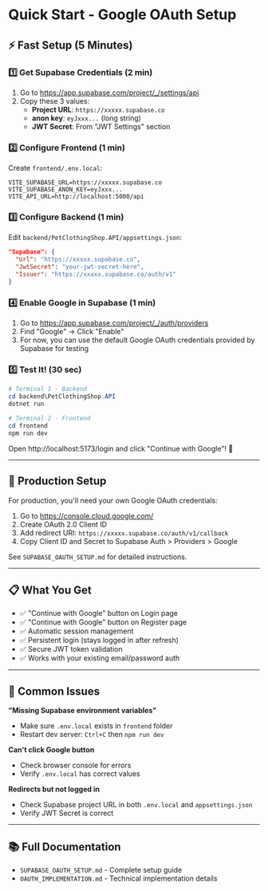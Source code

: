 # Quick Start - Google OAuth Setup

## ⚡ Fast Setup (5 Minutes)

### 1️⃣ Get Supabase Credentials (2 min)

1. Go to https://app.supabase.com/project/_/settings/api
2. Copy these 3 values:
   - **Project URL**: `https://xxxxx.supabase.co`
   - **anon key**: `eyJxxx...` (long string)
   - **JWT Secret**: From "JWT Settings" section

### 2️⃣ Configure Frontend (1 min)

Create `frontend/.env.local`:
```env
VITE_SUPABASE_URL=https://xxxxx.supabase.co
VITE_SUPABASE_ANON_KEY=eyJxxx...
VITE_API_URL=http://localhost:5000/api
```

### 3️⃣ Configure Backend (1 min)

Edit `backend/PetClothingShop.API/appsettings.json`:
```json
"Supabase": {
  "Url": "https://xxxxx.supabase.co",
  "JwtSecret": "your-jwt-secret-here",
  "Issuer": "https://xxxxx.supabase.co/auth/v1"
}
```

### 4️⃣ Enable Google in Supabase (1 min)

1. Go to https://app.supabase.com/project/_/auth/providers
2. Find "Google" → Click "Enable"
3. For now, you can use the default Google OAuth credentials provided by Supabase for testing

### 5️⃣ Test It! (30 sec)

```powershell
# Terminal 1 - Backend
cd backend\PetClothingShop.API
dotnet run

# Terminal 2 - Frontend
cd frontend
npm run dev
```

Open http://localhost:5173/login and click "Continue with Google"! 🎉

---

## 🔧 Production Setup

For production, you'll need your own Google OAuth credentials:

1. Go to https://console.cloud.google.com/
2. Create OAuth 2.0 Client ID
3. Add redirect URI: `https://xxxxx.supabase.co/auth/v1/callback`
4. Copy Client ID and Secret to Supabase Auth > Providers > Google

See `SUPABASE_OAUTH_SETUP.md` for detailed instructions.

---

## 📋 What You Get

- ✅ "Continue with Google" button on Login page
- ✅ "Continue with Google" button on Register page
- ✅ Automatic session management
- ✅ Persistent login (stays logged in after refresh)
- ✅ Secure JWT token validation
- ✅ Works with your existing email/password auth

---

## 🐛 Common Issues

**"Missing Supabase environment variables"**
- Make sure `.env.local` exists in `frontend` folder
- Restart dev server: `Ctrl+C` then `npm run dev`

**Can't click Google button**
- Check browser console for errors
- Verify `.env.local` has correct values

**Redirects but not logged in**
- Check Supabase project URL in both `.env.local` and `appsettings.json`
- Verify JWT Secret is correct

---

## 📚 Full Documentation

- `SUPABASE_OAUTH_SETUP.md` - Complete setup guide
- `OAUTH_IMPLEMENTATION.md` - Technical implementation details
